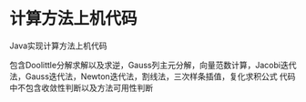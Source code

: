 # 计算方法上机代码
Java实现计算方法上机代码

包含Doolittle分解求解以及求逆，Gauss列主元分解，向量范数计算，Jacobi迭代法，Gauss迭代法，Newton迭代法，割线法，三次样条插值，复化求积公式
代码中不包含收敛性判断以及方法可用性判断
